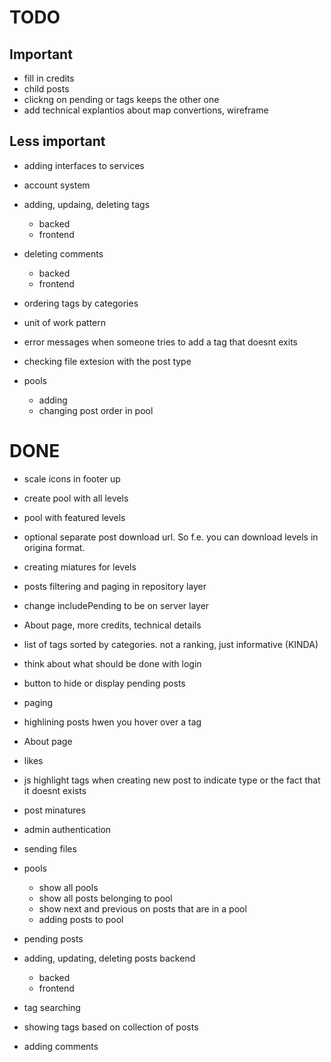 # TODO
## Important
- fill in credits
- child posts
- clickng on pending or tags keeps the other one
- add technical explantios about map convertions, wireframe 



## Less important
- adding interfaces to services
- account system
- adding, updaing, deleting tags
	- backed
	- frontend
- deleting comments
	- backed
	- frontend
- ordering tags by categories
- unit of work pattern

- error messages when someone tries to add a tag that doesnt exits
- checking file extesion with the post type

- pools
	- adding
	- changing post order in pool

# DONE
- scale icons in footer up
- create pool with all levels
- pool with featured levels
- optional separate post download url. So f.e. you can download levels in origina format.
- creating miatures for levels
- posts filtering and paging in repository layer
- change includePending to be on server layer
- About page, more credits, technical details
- list of tags sorted by categories. not a ranking, just informative (KINDA)
- think about what should be done with login 
- button to hide or display pending posts
- paging
- highlining posts hwen you hover over a tag
- About page
- likes
- js highlight tags when creating new post to indicate type or the fact that it doesnt exists
- post minatures
- admin authentication
- sending files
- pools
	- show all pools
	- show all posts belonging to pool
	- show next and previous on posts that are in a pool
	- adding posts to pool

- pending posts

- adding, updating, deleting posts backend
	- backed
	- frontend


- tag searching 
- showing tags based on collection of posts

- adding comments